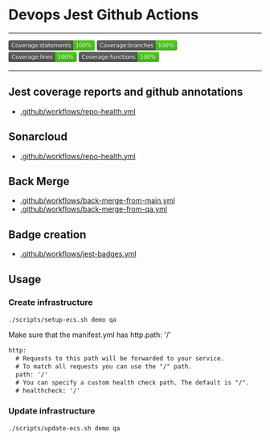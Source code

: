 # Devops Jest Github Actions

---

<div>
<img src='./badges/badge-statements.svg' height="20"/>
<img src='./badges/badge-branches.svg' height="20"/>
</div>
<div>
<img src='./badges/badge-lines.svg'  height="20"/>
<img src='./badges/badge-functions.svg' height="20"/>
</div>

---

## Jest coverage reports and github annotations

- [.github/workflows/repo-health.yml](.github/workflows/repo-health.yml#L36)

## Sonarcloud

- [.github/workflows/repo-health.yml](.github/workflows/repo-health.yml#L21)

## Back Merge

- [.github/workflows/back-merge-from-main.yml](.github/workflows/back-merge-from-main.yml#L17)
- [.github/workflows/back-merge-from-qa.yml](.github/workflows/back-merge-from-qa.yml#L15)

## Badge creation

- [.github/workflows/jest-badges.yml](.github/workflows/jest-badges.yml#L22)

## Usage

### Create infrastructure

```
./scripts/setup-ecs.sh demo qa
```

Make sure that the manifest.yml has http.path: '/'

```
http:
  # Requests to this path will be forwarded to your service.
  # To match all requests you can use the "/" path.
  path: '/'
  # You can specify a custom health check path. The default is "/".
  # healthcheck: '/'
```

### Update infrastructure

```
./scripts/update-ecs.sh demo qa
```
